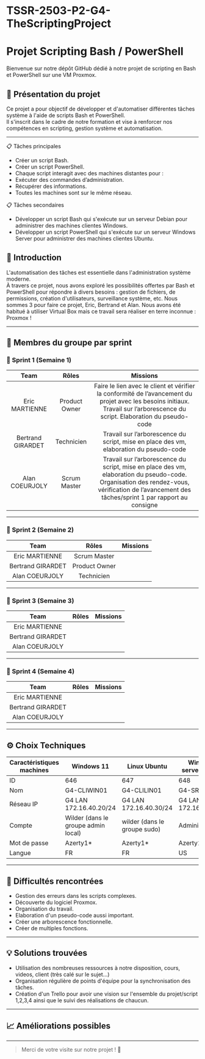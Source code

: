 # TSSR-2503-P2-G4-TheScriptingProject


# Projet Scripting Bash / PowerShell

Bienvenue sur notre dépôt GitHub dédié à notre projet de scripting en Bash et PowerShell sur une VM Proxmox.

## 📢 Présentation du projet

Ce projet a pour objectif de développer et d'automatiser différentes tâches système à l'aide de scripts Bash et PowerShell.  
Il s'inscrit dans le cadre de notre formation et vise à renforcer nos compétences en scripting, gestion système et automatisation.

---

📋 Tâches principales
* Créer un script Bash.
* Créer un script PowerShell.
* Chaque script interagit avec des machines distantes pour :
* Exécuter des commandes d’administration.
* Récupérer des informations.
* Toutes les machines sont sur le même réseau.

📋 Tâches secondaires
* Développer un script Bash qui s'exécute sur un serveur Debian pour administrer des machines clientes Windows.
* Développer un script PowerShell qui s'exécute sur un serveur Windows Server pour administrer des machines clientes Ubuntu.

## 📜 Introduction

L'automatisation des tâches est essentielle dans l'administration système moderne.  
À travers ce projet, nous avons exploré les possibilités offertes par Bash et PowerShell pour répondre à divers besoins : gestion de fichiers, de permissions, création d'utilisateurs, surveillance système, etc. Nous sommes 3 pour faire ce projet, Eric, Bertrand et Alan.
Nous avons été habitué à utiliser Virtual Box mais ce travail sera réaliser en terre inconnue : Proxmox !

---

## 👥 Membres du groupe par sprint

### 🏃 Sprint 1 (Semaine 1)

| Team | Rôles | Missions |
|:---------:|:---------:|:---------:|
|     Eric MARTIENNE      |    Product Owner       |     Faire le lien avec le client et vérifier la conformité de l’avancement du projet avec les besoins initiaux. Travail sur l’arborescence du script. Elaboration du pseudo-code      |
|    Bertrand GIRARDET       |       Technicien    |     Travail sur l’arborescence du script, mise en place des vm, elaboration du pseudo-code      |
|       Alan COEURJOLY    |     Scrum Master      |    Travail sur l’arborescence du script, mise en place des vm, elaboration du pseudo-code. Organisation des rendez-vous, vérification de l’avancement des tâches/sprint 1 par rapport au consigne       |

---

### 🏃 Sprint 2 (Semaine 2) 

| Team | Rôles | Missions |
|:---------:|:---------:|:---------:|
|     Eric MARTIENNE      |      Scrum Master     |     |
|      Bertrand GIRARDET     |  Product Owner         |           |
|      Alan COEURJOLY     |      Technicien     |           |


---

### 🏃 Sprint 3 (Semaine 3) 

| Team | Rôles | Missions |
|:---------:|:---------:|:---------:|
|     Eric MARTIENNE      |           |           |
|      Bertrand GIRARDET     |           |           |
|     Alan COEURJOLY      |           |           |


---

### 🏃 Sprint 4 (Semaine 4) 

| Team | Rôles | Missions |
|:---------:|:---------:|:---------:|
|      Eric MARTIENNE     |           |           |
|      Bertrand GIRARDET     |           |           |
|      Alan COEURJOLY     |           |           |


---

## ⚙️ Choix Techniques

| Caractéristiques machines | Windows 11 | Linux Ubuntu | Windows serveur 2022 | Debian 12 |
|----------------------------|------------|--------------|----------------------|-----------|
| ID                         | 646        | 647          | 648                  | 649       |
| Nom                        | G4-CLIWIN01| G4-CLILIN01  | G4-SRVWIN01          | G4-SRVLX01|
| Réseau IP                  | G4 LAN 172.16.40.20/24 | G4 LAN 172.16.40.30/24 | G4 LAN 172.16.40.5/24 | G4 LAN 172.16.40.10/24 |
| Compte                     | Wilder (dans le groupe admin local) | wilder (dans le groupe sudo) | Administrator | root |
| Mot de passe               | Azerty1*   | Azerty1*     | Azerty1*             | Azerty1*  |
| Langue                     | FR         | FR           | US                   | US        |


---

## 🧗 Difficultés rencontrées

- Gestion des erreurs dans les scripts complexes.
- Découverte du logiciel Proxmox.
- Organisation du travail.
- Elaboration d'un pseudo-code aussi important.
- Créer une arborescence fonctionnelle.
- Créer de multiples fonctions.

---

## 💡 Solutions trouvées

- Utilisation des nombreuses ressources à notre disposition, cours, videos, client (très calé sur le sujet...)
- Organisation régulière de points d'équipe pour la synchronisation des tâches.
- Création d'un Trello pour avoir une vision sur l'ensemble du projet/script 1,2,3,4 ainsi que le suivi des réalisations de chaucun.

---

## 📈 Améliorations possibles



---

> Merci de votre visite sur notre projet ! 🚀
